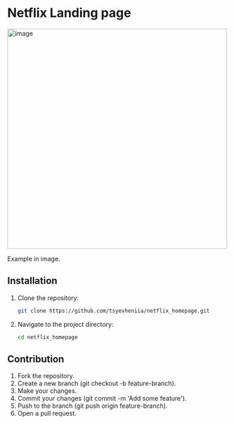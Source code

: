 # Netflix Landing page

<img width="500" alt="image" src="https://github.com/user-attachments/assets/8ede2e05-7751-4a48-ab8c-4c9378ffe4a2">

Example in image.


## Installation

1. Clone the repository:
    ```sh
    git clone https://github.com/tsyevheniia/netflix_homepage.git
    ```
2. Navigate to the project directory:
    ```sh
    cd netflix_homepage
    ```

## Contribution

1. Fork the repository.
2. Create a new branch (git checkout -b feature-branch).
3. Make your changes.
4. Commit your changes (git commit -m 'Add some feature').
5. Push to the branch (git push origin feature-branch).
6. Open a pull request.
